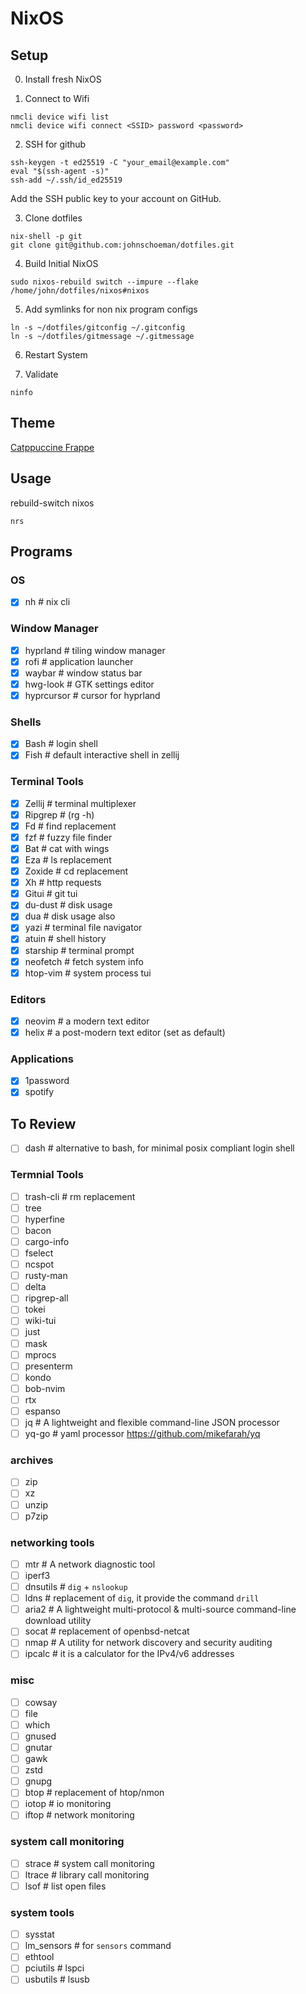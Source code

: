 # NixOS

## Setup

0. Install fresh NixOS

1. Connect to Wifi

```
nmcli device wifi list
nmcli device wifi connect <SSID> password <password>
```

2. SSH for github

```
ssh-keygen -t ed25519 -C "your_email@example.com"
eval "$(ssh-agent -s)"
ssh-add ~/.ssh/id_ed25519
```

Add the SSH public key to your account on GitHub.

3. Clone dotfiles

```
nix-shell -p git
git clone git@github.com:johnschoeman/dotfiles.git
```

4. Build Initial NixOS

```
sudo nixos-rebuild switch --impure --flake /home/john/dotfiles/nixos#nixos
```

5. Add symlinks for non nix program configs

```
ln -s ~/dotfiles/gitconfig ~/.gitconfig
ln -s ~/dotfiles/gitmessage ~/.gitmessage
```

6. Restart System

7. Validate

```
ninfo
```

## Theme

[Catppuccine Frappe](https://catppuccin.com/palette/)

## Usage

rebuild-switch nixos

```
nrs
```

## Programs

### OS

- [x] nh         # nix cli

### Window Manager

- [x] hyprland   # tiling window manager
- [x] rofi       # application launcher
- [x] waybar     # window status bar
- [x] hwg-look   # GTK settings editor
- [x] hyprcursor # cursor for hyprland

### Shells

- [x] Bash       # login shell
- [x] Fish       # default interactive shell in zellij

### Terminal Tools

- [x] Zellij     # terminal multiplexer
- [x] Ripgrep    # (rg -h)
- [x] Fd         # find replacement
- [x] fzf        # fuzzy file finder
- [x] Bat        # cat with wings
- [x] Eza        # ls replacement
- [x] Zoxide     # cd replacement
- [x] Xh         # http requests
- [x] Gitui      # git tui
- [x] du-dust    # disk usage
- [x] dua        # disk usage also
- [x] yazi       # terminal file navigator
- [x] atuin      # shell history
- [x] starship   # terminal prompt
- [x] neofetch   # fetch system info
- [x] htop-vim   # system process tui

### Editors

- [x] neovim     # a modern text editor
- [x] helix      # a post-modern text editor (set as default)

### Applications

- [x] 1password
- [x] spotify

## To Review

- [ ] dash         # alternative to bash, for minimal posix compliant login shell

### Termnial Tools

- [ ] trash-cli    # rm replacement
- [ ] tree
- [ ] hyperfine
- [ ] bacon
- [ ] cargo-info
- [ ] fselect
- [ ] ncspot
- [ ] rusty-man
- [ ] delta
- [ ] ripgrep-all
- [ ] tokei
- [ ] wiki-tui
- [ ] just
- [ ] mask
- [ ] mprocs
- [ ] presenterm
- [ ] kondo
- [ ] bob-nvim
- [ ] rtx
- [ ] espanso
- [ ] jq         # A lightweight and flexible command-line JSON processor
- [ ] yq-go      # yaml processor https://github.com/mikefarah/yq

### archives

- [ ] zip
- [ ] xz
- [ ] unzip
- [ ] p7zip

### networking tools

- [ ] mtr        # A network diagnostic tool
- [ ] iperf3
- [ ] dnsutils   # `dig` + `nslookup`
- [ ] ldns       # replacement of `dig`, it provide the command `drill`
- [ ] aria2      # A lightweight multi-protocol & multi-source command-line download utility
- [ ] socat      # replacement of openbsd-netcat
- [ ] nmap       # A utility for network discovery and security auditing
- [ ] ipcalc     # it is a calculator for the IPv4/v6 addresses

### misc

- [ ] cowsay
- [ ] file
- [ ] which
- [ ] gnused
- [ ] gnutar
- [ ] gawk
- [ ] zstd
- [ ] gnupg
- [ ] btop       # replacement of htop/nmon
- [ ] iotop      # io monitoring
- [ ] iftop      # network monitoring

### system call monitoring

- [ ] strace     # system call monitoring
- [ ] ltrace     # library call monitoring
- [ ] lsof       # list open files

### system tools

- [ ] sysstat
- [ ] lm_sensors # for `sensors` command
- [ ] ethtool
- [ ] pciutils   # lspci
- [ ] usbutils   # lsusb
